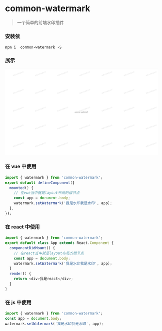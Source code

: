 # common-watermark

> 一个简单的前端水印插件

### 安装依

```shell
npm i  common-watermark -S
```

### 展示

![image](./images/demo.png)

### 在 vue 中使用

```ts
import { watermark } from 'common-watermark';
export default defineComponent({
  mounted() {
    // 在vue当中就是layout布局的根节点
    const app = document.body;
    watermark.setWatermark('我是水印我是水印', app);
  },
});
```

### 在 react 中使用

```ts
import { watermark } from 'common-watermark';
export default class App extends React.Component {
  componentDidMount() {
    // 在react当中就是layout布局的根节点
    const app = document.body;
    watermark.setWatermark('我是水印我是水印', app);
  }
  render() {
    return <div>我是react</div>;
  }
}
```

### 在 js 中使用

```ts
import { watermark } from 'common-watermark';
const app = document.body;
watermark.setWatermark('我是水印我是水印', app);
```
